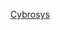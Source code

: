 

[Cybrosys](https://www.cybrosys.com/blog/how-to-add-opening-stock-and-adjust-them-in-odoo-17-inventory)